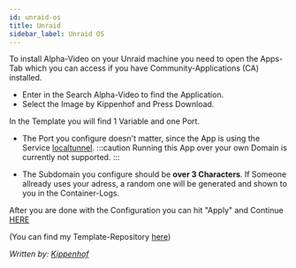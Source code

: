 ```yaml
---
id: unraid-os
title: Unraid
sidebar_label: Unraid OS
---
```


To install Alpha-Video on your Unraid machine you need to open the Apps-Tab which you can access if you have Community-Applications (CA) installed.

* Enter in the Search Alpha-Video to find the Application.
* Select the Image by Kippenhof and Press Download.

In the Template you will find 1 Variable and one Port.

* The Port you configure doesn't matter, since the App is using the Service [localtunnel](https://github.com/localtunnel/localtunnel).
:::caution
Running this App over your own Domain is currently not supported.
:::

* The Subdomain you configure should be **over 3 Characters**. If Someone allready uses your adress, a random one will be generated and shown to you in the Container-Logs.

After you are done with the Configuration you can hit "Apply" and Continue [HERE](https://alpha-video.andrewstech.me/docs/doc4)




(You can find my Template-Repository [here](https://github.com/Kippenhof/docker-templates))


*Written by: [Kippenhof](https://github.com/Kippenhof)*
